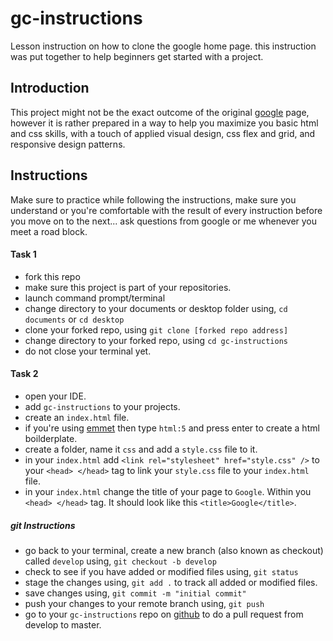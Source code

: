 # gc-instructions
Lesson instruction on how to clone the google home page. this instruction was put together to help beginners get started with a project.

## Introduction
This project might not be the exact outcome of the original [google](https://google.com) page, 
however it is rather prepared in a way to help you maximize you basic html and css skills, 
with a touch of applied visual design, css flex and grid, and responsive design patterns.


## Instructions
Make sure to practice while following the instructions, make sure you understand or you're comfortable with the result of every instruction before you move on to the next... ask questions from google or me whenever you meet a road block.

#### Task 1
* fork this repo
* make sure this project is part of your repositories.
* launch command prompt/terminal 
* change directory to your documents or desktop folder using,
 ```cd documents``` or ```cd desktop```
* clone your forked repo, using
 ```git clone [forked repo address]```
* change directory to your forked repo, using
 ```cd gc-instructions```
* do not close your terminal yet.
 
#### Task 2
* open your IDE.
* add ```gc-instructions``` to your projects.
* create an ```index.html``` file.
* if you're using [emmet](https://emmet.io/) then type ```html:5``` and press enter to create a html boilderplate.
* create a folder, name it ```css``` and add a ```style.css``` file to it.
* in your ```index.html``` add ```<link rel="stylesheet" href="style.css" />``` to your ```<head> </head>``` tag to link your ```style.css``` file to your ```index.html``` file.
* in your ```index.html``` change the title of your page to ```Google```. Within you ```<head> </head>``` tag. It should look like this ```<title>Google</title>```.

##### git Instructions
* go back to your terminal, create a new branch (also known as checkout) called ```develop``` using, ```git checkout -b develop```
* check to see if you have added or modified files using, ```git status```
* stage the changes using, ```git add .``` to track all added or modified files.
* save changes using, ```git commit -m "initial commit"```
* push your changes to your remote branch using, ```git push```
* go to your ```gc-instructions``` repo on [github](https://github.com) to do a pull request from develop to master.
